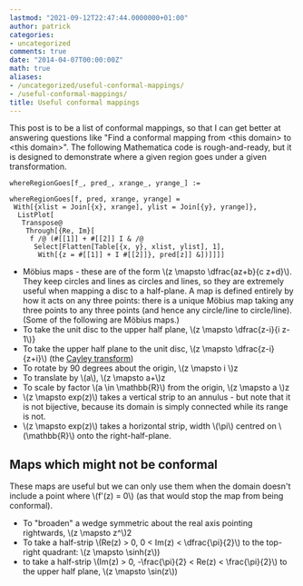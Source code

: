 ```yaml
---
lastmod: "2021-09-12T22:47:44.0000000+01:00"
author: patrick
categories:
- uncategorized
comments: true
date: "2014-04-07T00:00:00Z"
math: true
aliases:
- /uncategorized/useful-conformal-mappings/
- /useful-conformal-mappings/
title: Useful conformal mappings
---
```

This post is to be a list of conformal mappings, so that I can get better at answering questions like "Find a conformal mapping from \<this domain\> to \<this domain\>". The following Mathematica code is rough-and-ready, but it is designed to demonstrate where a given region goes under a given transformation.

    whereRegionGoes[f_, pred_, xrange_, yrange_] := 

    whereRegionGoes[f, pred, xrange, yrange] = 
     With[{xlist = Join[{x}, xrange], ylist = Join[{y}, yrange]},
      ListPlot[
       Transpose@
        Through[{Re, Im}[
         f /@ (#[[1]] + #[[2]] I & /@ 
          Select[Flatten[Table[{x, y}, xlist, ylist], 1], 
           With[{z = #[[1]] + I #[[2]]}, pred[z]] &])]]]]

*   Möbius maps - these are of the form \\(z \mapsto \dfrac{az+b}{c z+d}\\). They keep circles and lines as circles and lines, so they are extremely useful when mapping a disc to a half-plane. A map is defined entirely by how it acts on any three points: there is a unique Möbius map taking any three points to any three points (and hence any circle/line to circle/line). (Some of the following are Möbius maps.)
*   To take the unit disc to the upper half plane, \\(z \mapsto \dfrac{z-i}{i z-1\\)}
*   To take the upper half plane to the unit disc, \\(z \mapsto \dfrac{z-i}{z+i}\\) (the [Cayley transform][1])
*   To rotate by 90 degrees about the origin, \\(z \mapsto i \\)z
*   To translate by \\(a\\), \\(z \mapsto a+\\)z
*   To scale by factor \\(a \in \mathbb{R}\\) from the origin, \\(z \mapsto a \\)z
*   \\(z \mapsto exp(z)\\) takes a vertical strip to an annulus - but note that it is not bijective, because its domain is simply connected while its range is not.
*   \\(z \mapsto exp(z)\\) takes a horizontal strip, width \\(\pi\\) centred on \\(\mathbb{R}\\) onto the right-half-plane.

## Maps which might not be conformal

These maps are useful but we can only use them when the domain doesn't include a point where \\(f'(z) = 0\\) (as that would stop the map from being conformal).

*   To "broaden" a wedge symmetric about the real axis pointing rightwards, \\(z \mapsto z^\\)2
*   To take a half-strip \\(Re(z) > 0, 0 < Im(z) < \dfrac{\pi}{2}\\) to the top-right quadrant: \\(z \mapsto \sinh(z\\))
*   to take a half-strip \\(Im(z) > 0, -\frac{\pi}{2} < Re(z) < \frac{\pi}{2}\\) to the upper half plane, \\(z \mapsto \sin(z\\))

 [1]: https://en.wikipedia.org/wiki/Cayley_transform#Conformal_map "Cayley transform Wikipedia page"
